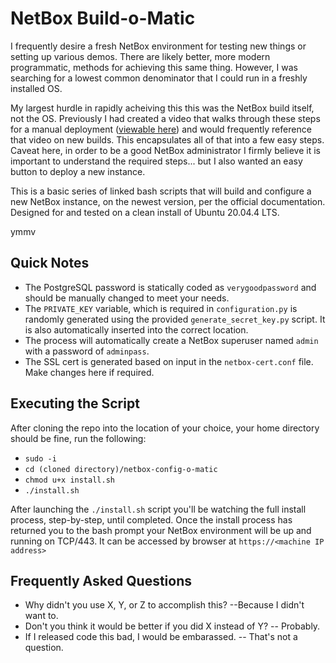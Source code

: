# NetBox Build-o-Matic
I frequently desire a fresh NetBox environment for testing new things or setting up various demos.  There are likely better, more modern programmatic, methods for achieving this same thing.  However, I was searching for a lowest common denominator that I could run in a freshly installed OS.  

My largest hurdle in rapidly acheiving this this was the NetBox build itself, not the OS.  Previously I had created a video that walks through these steps for a manual deployment ([viewable here](https://www.youtube.com/watch?v=Z5zhIiUKrBI)) and would frequently reference that video on new builds.  This encapsulates all of that into a few easy steps.  Caveat here, in order to be a good NetBox administrator I firmly believe it is important to understand the required steps... but I also wanted an easy button to deploy a new instance.

This is a basic series of linked bash scripts that will build and configure a new NetBox instance, on the newest version, per the official documentation.  Designed for and tested on a clean install of Ubuntu 20.04.4 LTS.

ymmv

## Quick Notes

 - The PostgreSQL password is statically coded as `verygoodpassword` and should be manually changed to meet your needs. 
 - The `PRIVATE_KEY` variable, which is required in `configuration.py` is randomly generated using the provided `generate_secret_key.py` script.  It is also automatically inserted into the correct location.  
 - The process will automatically create a NetBox superuser named `admin` with a password of `adminpass`.
 - The SSL cert is generated based on input in the `netbox-cert.conf` file.  Make changes here if required.  


## Executing the Script
After cloning the repo into the location of your choice, your home directory should be fine, run the following:

 - `sudo -i`
 - `cd (cloned directory)/netbox-config-o-matic`
 - `chmod u+x install.sh`
 - `./install.sh`

After launching the `./install.sh` script you'll be watching the full install process, step-by-step, until completed.  Once the install process has returned you to the bash prompt your NetBox environment will be up and running on TCP/443.  It can be accessed by browser at `https://<machine IP address>`

## Frequently Asked Questions

- Why didn't you use X, Y, or Z to accomplish this?
--Because I didn't want to.
- Don't you think it would be better if you did X instead of Y?
-- Probably.
-  If I released code this bad, I would be embarassed.
-- That's not a question. 

